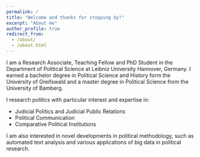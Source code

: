 ```yaml
---
permalink: /
title: "Welcome and thanks for stopping by!"
excerpt: "About me"
author_profile: true
redirect_from: 
  - /about/
  - /about.html
---
```


I am a Research Associate, Teaching Fellow and PhD Student in the Department of Political Science at Leibniz University Hannover, Germany. I earned a bachelor degree in Political Science and History form the University of Greifswald and a master degree in Political Science from the University of Bamberg.

I research politics with particular interest and expertise in:
- Judicial Politics and Judicial Public Relations
- Political Communication
- Comparative Political Institutions


I am also interested in novel developments in political methodology, such as automated text analysis and various applications of big data in political research.

